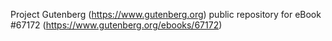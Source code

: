Project Gutenberg (https://www.gutenberg.org) public repository for
eBook #67172 (https://www.gutenberg.org/ebooks/67172)
